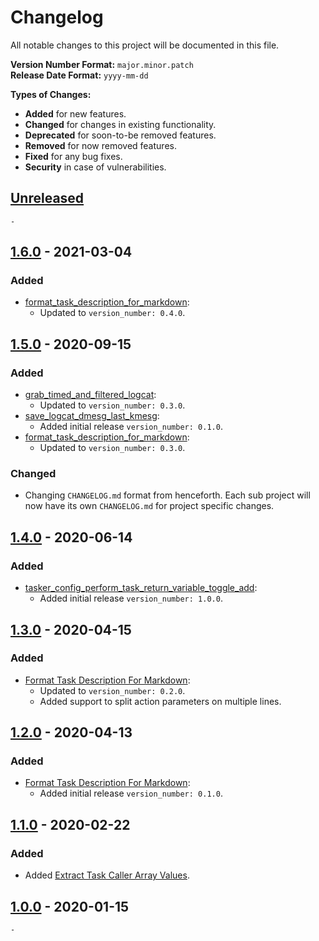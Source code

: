 # Changelog

All notable changes to this project will be documented in this file.

**Version Number Format:** `major.minor.patch`  
**Release Date Format:** `yyyy-mm-dd`  

**Types of Changes:**
- **Added** for new features.
- **Changed** for changes in existing functionality.
- **Deprecated** for soon-to-be removed features.
- **Removed** for now removed features.
- **Fixed** for any bug fixes.
- **Security** in case of vulnerabilities.
##


## [Unreleased]

`-`


## [1.6.0] - 2021-03-04

### Added
- [format_task_description_for_markdown](format_task_description_for_markdown):
	- Updated to `version_number: 0.4.0`.


## [1.5.0] - 2020-09-15

### Added
- [grab_timed_and_filtered_logcat](grab_timed_and_filtered_logcat):
	- Updated to `version_number: 0.3.0`.
- [save_logcat_dmesg_last_kmesg](save_logcat_dmesg_last_kmesg):
	- Added initial release `version_number: 0.1.0`.
- [format_task_description_for_markdown](format_task_description_for_markdown):
	- Updated to `version_number: 0.3.0`.

### Changed
- Changing `CHANGELOG.md` format from henceforth. Each sub project will now have its own `CHANGELOG.md` for project specific changes.


## [1.4.0] - 2020-06-14

### Added
- [tasker_config_perform_task_return_variable_toggle_add](tasker_config_perform_task_return_variable_toggle_add):
	- Added initial release `version_number: 1.0.0`.


## [1.3.0] - 2020-04-15

### Added
- [Format Task Description For Markdown](format_task_description_for_markdown):
	- Updated to `version_number: 0.2.0`.
	- Added support to split action parameters on multiple lines.


## [1.2.0] - 2020-04-13

### Added
- [Format Task Description For Markdown](format_task_description_for_markdown):
	- Added initial release `version_number: 0.1.0`.


## [1.1.0] - 2020-02-22

### Added
- Added [Extract Task Caller Array Values](extract_task_caller_array_values).


## [1.0.0] - 2020-01-15

`-`
##


[unreleased]: https://github.com/agnostic-apollo/Tasker-Random-Stuff/compare/v1.6.0...HEAD
[1.6.0]: https://github.com/agnostic-apollo/Tasker-Random-Stuff/compare/v1.5.0...v1.6.0
[1.5.0]: https://github.com/agnostic-apollo/Tasker-Random-Stuff/compare/v1.4.0...v1.5.0
[1.4.0]: https://github.com/agnostic-apollo/Tasker-Random-Stuff/compare/v1.3.0...v1.4.0
[1.3.0]: https://github.com/agnostic-apollo/Tasker-Random-Stuff/compare/v1.2.0...v1.3.0
[1.2.0]: https://github.com/agnostic-apollo/Tasker-Random-Stuff/compare/v1.1.0...v1.2.0
[1.1.0]: https://github.com/agnostic-apollo/Tasker-Random-Stuff/compare/v1.0.0...v1.1.0
[1.0.0]: https://github.com/agnostic-apollo/Tasker-Random-Stuff/releases
